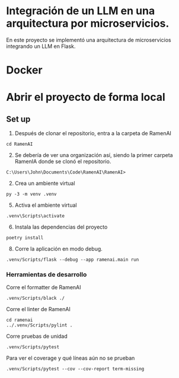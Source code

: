 # Integración de un LLM en una arquitectura por microservicios.

En este proyecto se implementó una arquitectura de microservicios integrando un LLM en Flask.




# Docker







# Abrir el proyecto de forma local

## Set up
1. Después de clonar el repositorio, entra a la carpeta de RamenAI
```
cd RamenAI
```
2. Se debería de ver una organización así, siendo la primer carpeta RamenIA donde se clonó el repositorio.
```
C:\Users\John\Documents\Code\RamenAI\RamenAI>
```
2. Crea un ambiente virtual
```
py -3 -m venv .venv
```
5. Activa el ambiente virtual
```
.venv\Scripts\activate
```
6. Instala las dependencias del proyecto
```
poetry install
```
8. Corre la aplicación en modo debug.
```
.venv/Scripts/flask --debug --app ramenai.main run
```
### Herramientas de desarrollo
Corre el formatter de RamenAI
```
.venv/Scripts/black ./
```
Corre el linter de RamenAI
```
cd ramenai
../.venv/Scripts/pylint .
```
Corre pruebas de unidad
```
.venv/Scripts/pytest
```
Para ver el coverage y qué líneas aún no se prueban
```
.venv/Scripts/pytest --cov --cov-report term-missing
```
